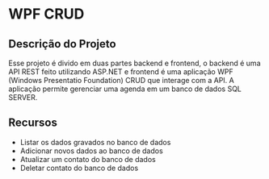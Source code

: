# WPF CRUD

## Descrição do Projeto

Esse projeto é divido em duas partes backend e frontend, o backend é uma API REST feito utilizando ASP.NET e frontend é uma aplicação 
WPF (Windows Presentatio Foundation) CRUD que interage com a API. A aplicação permite gerenciar uma agenda em um banco de dados SQL SERVER.

## Recursos

- Listar os dados gravados no banco de dados
- Adicionar novos dados ao banco de dados
- Atualizar um contato do banco de dados
- Deletar contato do banco de dados

